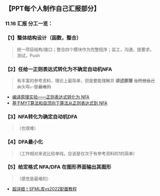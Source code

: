 ## 【PPT每个人制作自己汇报部分】
### 11.16 汇报 分工一览：
### 【1】整体结构设计（函数，整合）

> 统一项目结构/接口；整合四个模块作为完整程序；监工，沟通，提要求，测试，Push

### 【2】任给一正则表达式转化为不确定自动机NFA
> 有丰富的参考资料，理论上最简单，但是要能理解并 **讲述原理**
> ~~当然想自己从头写，是最难的~~

- [编译原理实验——正则表达式转化为 NFA](https://blog.csdn.net/weixin_45925418/article/details/118057014)
- [基于MYT算法和自顶向下算法从正则表达式到 NFA](https://blog.csdn.net/qq_30225253/article/details/105261456)

### 【3】NFA转化为确定自动机DFA
> （也很难）

### 【4】DFA最小化
>（工作相对来说比较单纯，应该是仅次于有参考资料的1的简单）

### 【5】给定格式 NFA/DFA 在图形界面输出其图形
>（感觉是最难的）


- [超详细！SFML库vs2022配置教程](https://blog.csdn.net/weixin_45925418/article/details/118057014)